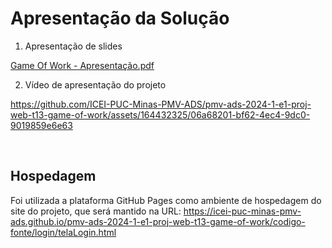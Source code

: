 # Apresentação da Solução


1. Apresentação de slides

[Game Of Work - Apresentação.pdf](https://github.com/user-attachments/files/15921188/Game.Of.Work.-.Apresentacao.pdf)

2. Vídeo de apresentação do projeto


https://github.com/ICEI-PUC-Minas-PMV-ADS/pmv-ads-2024-1-e1-proj-web-t13-game-of-work/assets/164432325/06a68201-bf62-4ec4-9dc0-9019859e6e63


<br>

## Hospedagem

Foi utilizada a plataforma GitHub Pages como ambiente de hospedagem do site do projeto, que será mantido na URL: https://icei-puc-minas-pmv-ads.github.io/pmv-ads-2024-1-e1-proj-web-t13-game-of-work/codigo-fonte/login/telaLogin.html
